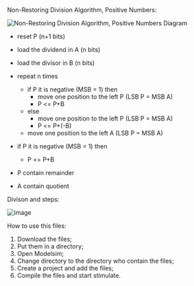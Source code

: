 Non-Restoring Division Algorithm, Positive Numbers:

![Non-Restoring Division Algorithm, Positive Numbers Diagram](https://github.com/ElTheScreeps/Algorithm_for_division_without_restoration_positive_numbers/assets/115155585/1626c92c-1178-4683-9d03-b5b85ce0d186)

- reset P (n+1 bits)
- load the dividend in A (n bits)
- load the divisor in B (n bits)
- repeat n times
  - if P it is negative (MSB = 1) then
    - move one position to the left P (LSB P = MSB A)
    - P <= P+B
  - else
    - move one position to the left P (LSB P = MSB A)
    - P <= P+(-B)
  - move one position to the left A (LSB P = MSB A)
- if P it is negative (MSB = 1) then
  - P <= P+B
- P contain remainder

- A contain quotient

Divison and steps:

![image](https://user-images.githubusercontent.com/115155585/197961471-b052bc27-19cc-4384-bdef-46cd3b335cd2.png)


How to use this files:
1. Download the files;
2. Put them in a directory;
3. Open Modelsim;
4. Change directory to the directory who contain the files;
5. Create a project and add the files;
6. Compile the files and start stimulate.
